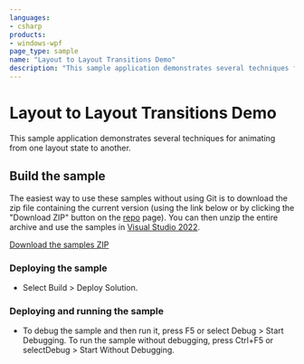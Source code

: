 ```yaml
---
languages:
- csharp
products:
- windows-wpf
page_type: sample
name: "Layout to Layout Transitions Demo"        
description: "This sample application demonstrates several techniques for animating from one layout state to another."
---
```

# Layout to Layout Transitions Demo
This sample application demonstrates several techniques for animating from one layout state to another.

## Build the sample
The easiest way to use these samples without using Git is to download the zip file containing the current version (using the link below or by clicking the "Download ZIP" button on the [repo](https://github.com/microsoft/WPF-Samples?tab=readme-ov-file) page). You can then unzip the entire archive and use the samples in [Visual Studio 2022](https://www.visualstudio.com/wpf-vs).

[Download the samples ZIP](../../archive/main.zip)

### Deploying the sample
- Select Build > Deploy Solution. 

### Deploying and running the sample
- To debug the sample and then run it, press F5 or select Debug >  Start Debugging. To run the sample without debugging, press Ctrl+F5 or selectDebug > Start Without Debugging. 


